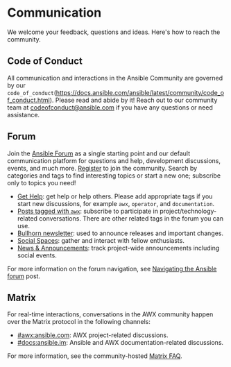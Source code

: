 # Communication

We welcome your feedback, questions and ideas. Here's how to reach the
community.

## Code of Conduct
All communication and interactions in the Ansible Community are governed
by our `code_of_conduct`(https://docs.ansible.com/ansible/latest/community/code_of_conduct.html). Please read and
abide by it! Reach out to our community team at
<codeofconduct@ansible.com> if you have any questions or need
assistance.

## Forum

Join the [Ansible Forum](https://forum.ansible.com) as a single starting
point and our default communication platform for questions and help,
development discussions, events, and much more.
[Register](https://forum.ansible.com/signup?) to join the community.
Search by categories and tags to find interesting topics or start a new
one; subscribe only to topics you need!

-   [Get Help](https://forum.ansible.com/c/help/6): get help or help
    others. Please add appropriate tags if you start new discussions,
    for example `awx`, `operator`, and `documentation`.
-   [Posts tagged with `awx`](https://forum.ansible.com/tag/awx):
    subscribe to participate in project/technology-related
    conversations. There are other related tags in the forum you can use.
-   [Bullhorn
    newsletter](https://docs.ansible.com/ansible/devel/community/communication.html#the-bullhorn):
    used to announce releases and important changes.
-   [Social Spaces](https://forum.ansible.com/c/chat/4): gather and
    interact with fellow enthusiasts.
-   [News & Announcements](https://forum.ansible.com/c/news/5): track
    project-wide announcements including social events.

For more information on the forum navigation, see [Navigating the
Ansible forum](https://forum.ansible.com/t/navigating-the-ansible-forum-tags-categories-and-concepts/39)
post.

## Matrix

For real-time interactions, conversations in the AWX community happen
over the Matrix protocol in the following channels:

-   [#awx:ansible.com](https://matrix.to/#/#awx:ansible.com): AWX
    project-related discussions.
-   [#docs:ansible.im](https://matrix.to/#/#docs:ansible.im): Ansible
    and AWX documentation-related discussions.

For more information, see the community-hosted [Matrix
FAQ](https://hackmd.io/@ansible-community/community-matrix-faq).
